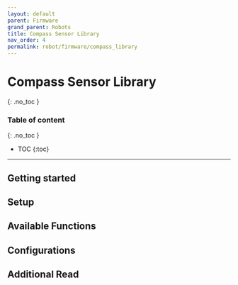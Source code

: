 ```yaml
---
layout: default
parent: Firmware
grand_parent: Robots
title: Compass Sensor Library
nav_order: 4
permalink: robot/firmware/compass_library
---
```


# Compass Sensor Library
{: .no_toc }

### Table of content
{: .no_toc }
- TOC
{:toc}

----
## Getting started


## Setup


## Available Functions


##  Configurations


## Additional Read
